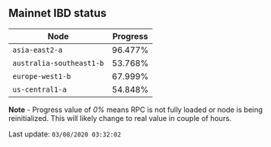 ## **Mainnet** IBD status


Node | Progress
--- | ---
`asia-east2-a` | 96.477%
`australia-southeast1-b` | 53.768%
`europe-west1-b` | 67.999%
`us-central1-a` | 54.848%


**Note** - Progress value of *0%* means RPC is not fully loaded or node is being reinitialized. This will likely change to real value in couple of hours.


Last update: `03/08/2020 03:32:02`

